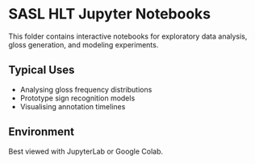 # SASL HLT Jupyter Notebooks

This folder contains interactive notebooks for exploratory data analysis, gloss generation, and modeling experiments.

## Typical Uses
- Analysing gloss frequency distributions
- Prototype sign recognition models
- Visualising annotation timelines

## Environment
Best viewed with JupyterLab or Google Colab.
